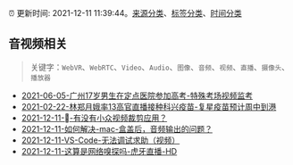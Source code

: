 :alarm_clock: 更新时间: 2021-12-11 11:39:44。[来源分类](../README.md)、[标签分类](../TAGS.md)、[时间分类](../TIMELINE.md)

## 音视频相关


> 关键字：`WebVR`、`WebRTC`、`Video`、`Audio`、`图像`、`音频`、`视频`、`直播`、`摄像头`、`播放器`



- [2021-06-05-广州17岁男生在定点医院参加高考-特殊考场视频监考](https://m.caixin.com/m/2021-06-05/101723418.html) 
- [2021-02-22-林郑月娥率13高官直播接种科兴疫苗-复星疫苗预计周中到港](https://m.caixin.com/m/2021-02-22/101665724.html) 
- [2021-12-11--有没有小众视频裁剪应用？](https://www.v2ex.com/t/821546) 
- [2021-12-11-如何解决-mac-盒盖后，音频输出的问题？](https://www.v2ex.com/t/821542) 
- [2021-12-11-VS-Code-无法调试求助（视频）](https://www.v2ex.com/t/821536) 
- [2021-12-11-这算是网络嗅探吗-虎牙直播-HD](https://www.v2ex.com/t/821535) 
